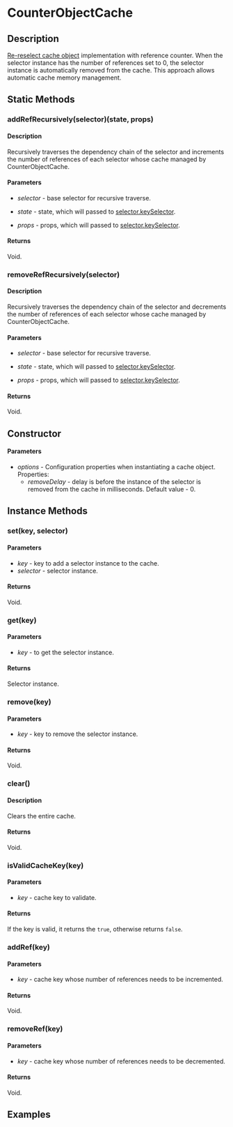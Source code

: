 # CounterObjectCache

## Description

[Re-reselect cache object](https://github.com/toomuchdesign/re-reselect/tree/master/src/cache) implementation with reference counter. When the selector instance has the number of references set to 0, the selector instance is automatically removed from the cache. This approach allows automatic cache memory management.

## Static Methods

### addRefRecursively(selector)(state, props)

#### Description

Recursively traverses the dependency chain of the selector and increments the number of references of each selector whose cache managed by CounterObjectCache.

#### Parameters

- _selector_ - base selector for recursive traverse.

- _state_ - state, which will passed to [selector.keySelector](https://github.com/toomuchdesign/re-reselect#selectorkeyselector).

- _props_ - props, which will passed to [selector.keySelector](https://github.com/toomuchdesign/re-reselect#selectorkeyselector).

#### Returns

Void.

### removeRefRecursively(selector)

#### Description

Recursively traverses the dependency chain of the selector and decrements the number of references of each selector whose cache managed by CounterObjectCache.

#### Parameters

- _selector_ - base selector for recursive traverse.

- _state_ - state, which will passed to [selector.keySelector](https://github.com/toomuchdesign/re-reselect#selectorkeyselector).

- _props_ - props, which will passed to [selector.keySelector](https://github.com/toomuchdesign/re-reselect#selectorkeyselector).

#### Returns

Void.

## Constructor

#### Parameters

- _options_ - Configuration properties when instantiating a cache object. Properties:
  - _removeDelay_ - delay is before the instance of the selector is removed from the cache in milliseconds. Default value - 0.

## Instance Methods

### set(key, selector)

#### Parameters

- _key_ - key to add a selector instance to the cache.
- _selector_ - selector instance.

#### Returns

Void.

### get(key)

#### Parameters

- _key_ - to get the selector instance.

#### Returns

Selector instance.

### remove(key)

#### Parameters

- _key_ - key to remove the selector instance.

#### Returns

Void.

### clear()

#### Description

Clears the entire cache.

#### Returns

Void.

### isValidCacheKey(key)

#### Parameters

- _key_ - cache key to validate.

#### Returns

If the key is valid, it returns the `true`, otherwise returns `false`.

### addRef(key)

#### Parameters

- _key_ - cache key whose number of references needs to be incremented.

#### Returns

Void.

### removeRef(key)

#### Parameters

- _key_ - cache key whose number of references needs to be decremented.

#### Returns

Void.

## Examples
